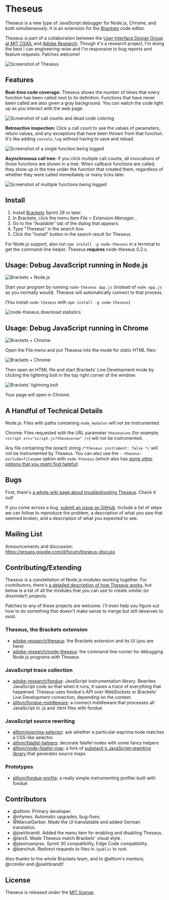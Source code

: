 Theseus
=======

Theseus is a new type of JavaScript debugger for Node.js, Chrome, and both simultaneously. It is an extension for the [Brackets](https://github.com/adobe/brackets) code editor.

Theseus is part of a collaboration between the [User Interface Design Group at MIT CSAIL](http://groups.csail.mit.edu/uid/) and [Adobe Research](http://research.adobe.com/). Though it's a research project, I'm doing the best I can engineering-wise and I'm responsive to bug reports and feature requests. Patches welcome!

![Screenshot of Theseus](https://raw.github.com/adobe-research/theseus/gh-pages/screenshot.png)

Features
--------

**Real-time code coverage:** Theseus shows the number of times that every function has been called next to its definition. Functions that have never been called are also given a gray background. You can watch the code light up as you interact with the web page.

![Screenshot of call counts and dead code coloring](https://raw.github.com/adobe-research/theseus/gh-pages/call-counts.png)

**Retroactive inspection:** Click a call count to see the values of parameters, return values, and any exceptions that have been thrown from that function. It's like adding `console.log` without having to save and reload.

![Screenshot of a single function being logged](https://raw.github.com/adobe-research/theseus/gh-pages/log1.png)

**Asynchronous call tree:** If you click multiple call counts, all invocations of those functions are shown in a tree. When callback functions are called, they show up in the tree under the function that created them, regardless of whether they were called immediately or many ticks later.

![Screenshot of multiple functions being logged](https://raw.github.com/adobe-research/theseus/gh-pages/log2.png)

Install
-------

1. Install [Brackets](http://download.brackets.io/) Sprint 28 or later.
2. In Brackets, click the menu item *File > Extension Manager...*
3. Go to the "Available" tab of the dialog that appears.
4. Type "Theseus" in the search box.
5. Click the "Install" button in the search result for Theseus.

For Node.js support, also run `npm install -g node-theseus` in a terminal to get the command-line helper. Theseus **requires** node-theseus 0.2.x.

Usage: Debug JavaScript running in Node.js
------------------------------------------

![Brackets + Node.js](https://raw.github.com/adobe-research/theseus/gh-pages/theseus-node.png)

Start your program by running `node-theseus app.js` (instead of `node app.js` as you normally would). Theseus will automatically connect to that process.

(You install `node-theseus` with `npm install -g node-theseus`)

![node-theseus download statistics](https://nodei.co/npm-dl/node-theseus.png)

Usage: Debug JavaScript running in Chrome
-----------------------------------------

![Brackets + Chrome](https://raw.github.com/adobe-research/theseus/gh-pages/theseus-chrome.png)

Open the File menu and put Theseus into the mode for static HTML files:

![Brackets + Chrome](https://raw.github.com/adobe-research/theseus/gh-pages/theseus-mode-static.png)

Then open an HTML file and start Brackets' Live Development mode by clicking the lightning bolt in the top right corner of the window:

![Brackets' lightning bolt](https://raw.github.com/adobe-research/theseus/gh-pages/lightning-bolt.png)

Your page will open in Chrome.

A Handful of Technical Details
------------------------------

Node.js: Files with paths containing `node_modules` will not be instrumented.

Chrome: Files requested with the URL parameter `theseus=no` (for example, `<script src="script.js?theseus=no" />`) will not be instrumented.

Any file containing the (exact) string `/*theseus instrument: false */` will not be instrumented by Theseus. You can also use the `--theseus-exclude=filename` option with `node-theseus` (which also has [some other options that you might find helpful](https://github.com/adobe-research/node-theseus)).

Bugs
----

First, there's [a whole wiki page about troubleshooting Theseus](https://github.com/adobe-research/theseus/wiki/Troubleshooting-Theseus). Check it out!

If you come across a bug, [submit an issue on GitHub](https://github.com/adobe-research/theseus/issues). Include a list of steps we can follow to reproduce the problem, a description of what you saw that seemed broken, and a description of what you expected to see.

Mailing List
------------

Announcements and discussion: https://groups.google.com/d/forum/theseus-discuss

Contributing/Extending
----------------------

Theseus is a constellation of Node.js modules working together. For contributors, there's [a detailed description of how Theseus works](https://github.com/adobe-research/theseus/wiki/Theseus-Development), but below is a list of all the modules that you can use to create similar (or dissimilar!) projects.

Patches to any of these projects are welcome. I'll even help you figure out how to do something that doesn't make sense to merge but still deserves to exist.

### Theseus, the Brackets extension

* [adobe-research/theseus](https://github.com/adobe-research/theseus): the Brackets extension and its UI (you are here)
* [adobe-research/node-theseus](https://github.com/adobe-research/node-theseus): the command-line runner for debugging Node.js programs with Theseus

### JavaScript trace collection

* [adobe-research/fondue](https://github.com/adobe-research/fondue): JavaScript instrumentation library. Rewrites JavaScript code so that when it runs, it saves a trace of everything that happened. Theseus uses fondue's API over WebSockets or Brackets' Live Development connection, depending on the context.
* [alltom/fondue-middleware](https://github.com/alltom/fondue-middleware): a connect middleware that processes all JavaScript in .js and .html files with fondue

### JavaScript source rewriting

* [alltom/esprima-selector](https://github.com/alltom/esprima-selector): ask whether a particular esprima node matches a CSS-like selector.
* [alltom/falafel-helpers](https://github.com/alltom/falafel-helpers): decorate falafel nodes with some fancy helpers
* [alltom/node-falafel-map](https://github.com/alltom/node-falafel-map): a fork of [substack's JavaScript-rewriting library](https://github.com/substack/node-falafel) that generates source maps

### Prototypes

* [alltom/fondue-profile](https://github.com/alltom/fondue-profile): a really simple instrumenting profiler built with fondue

## Contributors

* @alltom. Primary developer.
* @nhynes. Automatic upgrades, bug-fixes.
* @MarcelGerber. Made the UI translatable and added German translation.
* @joelrbrandt. Added the menu item for enabling and disabling Theseus.
* @larz0. Made Theseus match Brackets' visual style.
* @jasonsanjose. Sprint 30 compatibility, Edge Code compatibility.
* @benchuk. Redirect requests to files in `/public` to root.

Also thanks to the whole Brackets team, and to @alltom's mentors, @rcmiller and @joelrbrandt!


License
-------

Theseus is released under the [MIT license](http://opensource.org/licenses/MIT).
